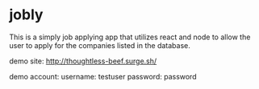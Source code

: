 # jobly

This is a simply job applying app that utilizes react and node to allow the user to 
apply for the companies listed in the database. 

demo site: http://thoughtless-beef.surge.sh/

demo account:
username: testuser
password: password

